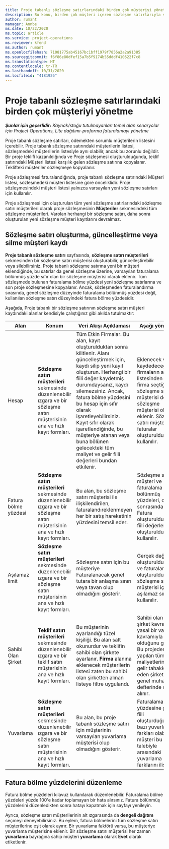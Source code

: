 ```yaml
---
title: Proje tabanlı sözleşme satırlarındaki birden çok müşteriyi yönetme
description: Bu konu, birden çok müşteri içeren sözleşme satırlarıyla ve sözleşmelerle çalışma hakkında bilgi sağlar.
author: rumant
manager: Annbe
ms.date: 10/22/2020
ms.topic: article
ms.service: project-operations
ms.reviewer: kfend
ms.author: rumant
ms.openlocfilehash: 71081775ab45167bc1bff1979f7856a2a2a91385
ms.sourcegitcommit: f6f86e80dfef15a7b5f9174b55dddf410522f7c8
ms.translationtype: HT
ms.contentlocale: tr-TR
ms.lasthandoff: 10/31/2020
ms.locfileid: "4181926"
---
```

# <a name="manage-multiple-customers-on-project-based-contract-lines"></a>Proje tabanlı sözleşme satırlarındaki birden çok müşteriyi yönetme

_**Şunlar için geçerlidir:** Kaynak/stoğu tutulmayanları temel alan senaryolar için Project Operations, Lite dağıtımı-proforma faturalamayı yönetme_

Proje tabanlı sözleşme satırları, ödemekten sorumlu müşterilerin listesini içerebilir. Proje tabanlı sözleşme satırındaki müşterilerin listesi, sözleşmedeki müşterilerin listesiyle aynı olabilir, ancak bu zorunlu değildir. Bir proje teklifi kazanıldığında ve Proje sözleşmesi oluşturulduğunda, teklif satırındaki Müşteri listesi karşılık gelen sözleşme satırına kopyalanır. Teklifteki müşteriler sözleşmeye kopyalanır.

Proje sözleşmesi faturalandığında, proje tabanlı sözleşme satırındaki Müşteri listesi, sözleşmedeki müşteri listesine göre önceliklidir. Proje sözleşmesindeki müşteri listesi yalnızca varsayılan yeni sözleşme satırları için kullanılır.

Proje sözleşmesi için oluşturulan tüm yeni sözleşme satırlarındaki sözleşme satırı müşterileri olarak proje sözleşmesinin **Müşteriler** sekmesindeki tüm sözleşme müşterileri. Varolan herhangi bir sözleşme satırı, daha sonra oluşturulan yeni sözleşme müşteri kayıtlarını devralmaz.

## <a name="create-update-or-delete-a-contract-line-customer-record"></a>Sözleşme satırı oluşturma, güncelleştirme veya silme müşteri kaydı

**Proje tabanlı sözleşme satırı** sayfasında, **sözleşme satırı müşterileri** sekmesinden bir sözleşme satırı müşterisi oluşturabilir, güncelleştirebilir veya silebilirsiniz. Proje tabanlı sözleşme satırına yeni bir müşteri eklendiğinde, bu satırlar da genel sözleşme üzerine, varsayılan faturalama bölünmüş yüzde sıfır olan bir sözleşme müşterisi olarak eklenir. Tüm sözleşmede bulunan faturalama bölme yüzdesi yeni sözleşme satırlarına ve son proje sözleşmesine kopyalanır. Ancak, sözleşmeden faturalandırma sırasında, genel sözleşme düzeyinde faturalama bölünmüş yüzdesi değil, kullanılan sözleşme satırı düzeyindeki fatura bölme yüzdesidir. 

Aşağıda, Proje tabanlı bir sözleşme satırının sözleşme satırı müşteri kaydındaki alanlar kendisiyle çalıştığınız gibi akılda tutulmaktır:

| Alan | Konum | Veri Akışı Açıklaması | Aşağı yönlü etki |
| --- | --- | --- | --- |
| Hesap | **Sözleşme satırı müşterileri** sekmesinde düzenlenebilir ızgara ve bir sözleşme satırı müşterisinin ana ve hızlı kayıt formları. | Tüm Etkin Firmalar. Bu alan, kayıt oluşturulduktan sonra kilitlenir. Alanı güncelleştirmek için, kaydı silip yeni kayıt oluşturun. Herhangi bir fiili değer kaydetmiş durumdaysanız, kaydı silemezsiniz. Ancak, fatura bölme yüzdesini bu hesap için sıfır olarak işaretleyebilirsiniz. Kayıt sıfır olarak işaretlendiğinde, bu müşteriye atanan veya buna bölünen gelecekteki tüm maliyet ve gelir fiili değerleri bundan etkilenir. | Eklenecek ve kaydedeceğiniz firmaların ana listesinden bir firma seçtiğinizde, sözleşme satırı müşterisi de bir sözleşme müşterisi olarak eklenir. Sözleşme satırı müşterileri, faturalar oluşturulduğunda kullanılır. |
| Fatura bölme yüzdesi | **Sözleşme satırı müşterileri** sekmesinde düzenlenebilir ızgara ve bir sözleşme satırı müşterisinin ana ve hızlı kayıt formları. | Bu alan, bu sözleşme satırı müşterisi ile ilişkilendirilen, faturalandıreklenmeyen her bir satış hareketinin yüzdesini temsil eder. | Sözleşme satırı müşteri ve faturalama bölünmüş yüzdeleri, onay sonrasında ve Fatura oluşturulduğunda fiili değerler oluşturulduğunda kullanılır. |
| Aşılamaz limit | **Sözleşme satırı müşterileri** sekmesinde düzenlenebilir ızgara ve bir sözleşme satırı müşterisinin ana ve hızlı kayıt formları. | Sözleşme satırı için bu müşteriye Faturalanacak genel tutara bir anlaşma sınırı veya tavan olup olmadığını gösterir. | Gerçek değerler oluşturulduğunda ve faturalar oluşturulduğunda, sözleşme satırı müşterisi için aşılamaz sınırı kullanılır. |
| Sahibi Olan Şirket | **Teklif satırı müşterileri** sekmesinde düzenlenebilir ızgara ve bir teklif satırı müşterisinin ana ve hızlı kayıt formları. | Bu müşterinin ayarlandığı tüzel kişiliği. Bu alan salt okunurdur ve teklifin sahibi olan şirkete ayarlanır. **Firma** alanına eklenecek müşterilerin listesi zaten bu sahibi olan şirketten alınan listeye filtre uygulandı. | Sahibi olan bir şirket kavramı, yasal bir varlığın kavramıyla aynı olduğunu gösterir. Bu projeden yapılan tüm maliyetlerin ve gelir tahakkuk eden şirketin genel muhasebe defterinde dikkate alınır. |
| Yuvarlama | **Sözleşme satırı müşterileri** sekmesinde düzenlenebilir ızgara ve bir sözleşme satırı müşterisinin ana ve hızlı kayıt formları. | Bu alan, bu proje tabanlı sözleşme satırı için müşterinin varsayılan yuvarlama müşterisi olup olmadığını gösterir. | Faturalama bölme yüzdesine göre bir fiili oluşturduğunuzda, bazı yuvarlama farkları olabilir. Bu müşteri bu servis talebiyle arasındaki yuvarlama farklarını ilişkilidir. |

## <a name="edit-billing-split-percentages"></a>Fatura bölme yüzdelerini düzenleme

Fatura bölme yüzdeleri kılavuz kullanılarak düzenlenebilir. Faturalama bölme yüzdeleri yüzde 100'e kadar toplamayan bir hata alırsınız. Fatura bölünmüş yüzdelerini düzenledikten sonra hatayı kapatmak için sayfayı yenileyin.

Ayrıca, sözleşme satırı müşterilerinin alt ızgarasında da **dengeli dağıtım** seçmeyi deneyebilirsiniz. Bu eylem, fatura bölmelerini tüm sözleşme satırı müşterilerine eşit olarak ayırır. Bir yuvarlama faktörü varsa, bu müşteriye yuvarlama müşterisine eklenir. Bir sözleşme satırı müşterisi her zaman **yuvarlama** bayrağına sahip müşteri **yuvarlama** olarak **Evet** olarak etiketlenir.
